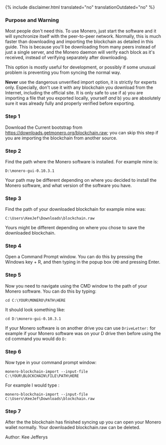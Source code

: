 {% include disclaimer.html translated="no" translationOutdated="no" %}

### Purpose and Warning

Most people don't need this. To use Monero, just start the software and it will synchronize itself with the peer-to-peer network. Normally, this is much faster than downloading and importing the blockchain as detailed in this guide. This is because you'll be downloading from many peers instead of just a single server, and the Monero daemon will verify each block as it's received, instead of verifying separately after downloading.

This option is mostly useful for development, or possibly if some unusual problem is preventing you from syncing the normal way.

**Never** use the dangerous unverified import option, it is strictly for experts only. Especially, don't use it with any blockchain you download from the Internet, including the official site. It is only safe to use if a) you are importing a file that you exported locally, yourself *and* b) you are absolutely sure it was already fully and properly verified before exporting.

### Step 1

Download the Current bootstrap from https://downloads.getmonero.org/blockchain.raw; you can skip this step if you are importing the blockchain from another source.

### Step 2

Find the path where the Monero software is installed. For example mine is:

`D:\monero-gui-0.10.3.1`

Your path may be different depending on where you decided to install the Monero software, and what version of the software you have.

### Step 3

Find the path of your downloaded blockchain for example mine was:

`C:\Users\KeeJef\Downloads\blockchain.raw`

Yours might be different depending on where you chose to save the downloaded blockchain.

### Step 4

Open a Command Prompt window. You can do this by pressing the Windows key + R, and then typing in the popup box `CMD` and pressing Enter.

### Step 5

Now you need to navigate using the CMD window to the path of your Monero software. You can do this by typing:

`cd C:\YOUR\MONERO\PATH\HERE`

It should look something like:

`cd D:\monero-gui-0.10.3.1`

If your Monero software is on another drive you can use `DriveLetter:` for example if your Monero software was on your D drive then before using the cd command you would do `D:`

### Step 6

Now type in your command prompt window:

`monero-blockchain-import --input-file C:\YOUR\BLOCKCHAIN\FILE\PATH\HERE`

For example I would type :

`monero-blockchain-import --input-file C:\Users\KeeJef\Downloads\blockchain.raw`

### Step 7

After the the blockchain has finished syncing up you can open your Monero wallet normally. Your downloaded blockchain.raw can be deleted.


Author: Kee Jefferys
